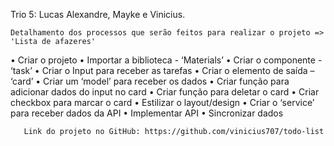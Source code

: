Trio 5: Lucas Alexandre, Mayke e Vinicius.

    Detalhamento dos processos que serão feitos para realizar o projeto => 'Lista de afazeres'

•	Criar o projeto
•	Importar a biblioteca - ‘Materials’
•	Criar o componente - ‘task’
•	Criar o Input para receber as tarefas
•	Criar o elemento de saída – ‘card’
•	Criar um ‘model’ para receber os dados 
•	Criar função para adicionar dados do input no card
•	Criar função para deletar o card
•	Criar checkbox para marcar o card
•	Estilizar o layout/design
•	Criar o ‘service’ para receber dados da API
•	Implementar API
•	Sincronizar dados

       Link do projeto no GitHub: https://github.com/vinicius707/todo-list
